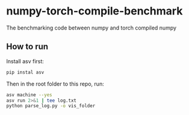 # numpy-torch-compile-benchmark
The benchmarking code between numpy and torch compiled numpy

## How to run
Install asv first:
```bash
pip instal asv
```

Then in the root folder to this repo, run:
```bash
asv machine --yes
asv run 2>&1 | tee log.txt
python parse_log.py -o vis_folder
```
